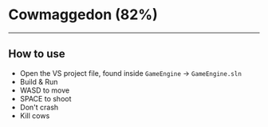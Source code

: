 # Cowmaggedon (82%)

***

## How to use

* Open the VS project file, found inside `GameEngine` -> `GameEngine.sln`
* Build & Run
* WASD  to move
* SPACE to shoot
* Don't crash
* Kill cows

